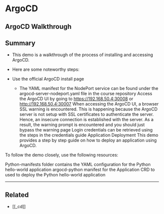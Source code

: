 # ArgoCD

## ArgoCD Walkthrough

## Summary

- This demo is a walkthrough of the process of installing and accessing ArgoCD.

- Here are some noteworthy steps:

- Use the official ArgoCD install page
  - The YAML manifest for the NodePort service can be found under the argocd-server-nodeport.yaml file in the course repository
    Access the ArgoCD UI by going to https://192.168.50.4:30008 or http://192.168.50.4:30007
    When accessing the ArgoCD UI, a browser SSL warning is encountered. This is happening because the ArgoCD server is not setup with SSL certificates to authenticate the server. Hence, an insecure connection is established with the server. As a result, the warning prompt is encountered and you should just bypass the warning page
    Login credentials can be retrieved using the steps in the credentials guide
    Application Deployment
    This demo provides a step by step guide on how to deploy an application using ArgoCD.

To follow the demo closely, use the following resources:

Python-manifests folder contains the YAML configuration for the Python hello-world application
argocd-python manifest for the Application CRD to used to deploy the Python hello-world application

---

## Related

- [[_cd]]
